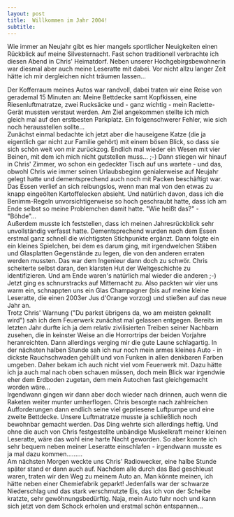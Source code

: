 ```yaml
---
layout: post
title:  Willkommen im Jahr 2004!
subtitle:  
---
```


Wie immer an Neujahr gibt es hier mangels sportlicher Neuigkeiten einen Rückblick auf meine Silvesternacht. Fast schon traditionell verbrachte ich diesen Abend in Chris' Heimatdorf. Neben unserer Hochgebirgsbewohnerin war diesmal aber auch meine Leseratte mit dabei. Vor nicht allzu langer Zeit hätte ich mir dergleichen nicht träumen lassen...

Der Kofferraum meines Autos war randvoll, dabei traten wir eine Reise von gerademal 15 Minuten an: Meine Bettdecke samt Kopfkissen, eine Riesenluftmatratze, zwei Rucksäcke und - ganz wichtig - mein Raclette-Gerät mussten verstaut werden. Am Ziel angekommen stellte ich mich gleich mal auf den erstbesten Parkplatz. Ein folgenschwerer Fehler, wie sich noch herausstellen sollte...  
Zunächst einmal bedachte ich jetzt aber die hauseigene Katze (die ja eigentlich gar nicht zur Familie gehört) mit einem bösen Blick, so dass sie sich schön weit von mir zurückzog. Endlich mal wieder ein Wesen mit vier Beinen, mit dem ich mich nicht gutstellen muss... ;-) Dann stiegen wir hinauf in Chris' Zimmer, wo schon ein gedeckter Tisch auf uns wartete - und das, obwohl Chris wie immer seinen Urlaubsbeginn genialerweise auf Neujahr gelegt hatte und dementsprechend auch noch mit Packen beschäftigt war. Das Essen verlief an sich reibungslos, wenn man mal von den etwas zu knapp eingeölten Kartoffelecken absieht. Und natürlich davon, dass ich die Benimm-Regeln unvorsichtigerweise so hoch geschraubt hatte, dass ich am Ende selbst so meine Problemchen damit hatte. "Wie heißt das?" - "Böhde"...  
Außerdem musste ich feststellen, dass ich meinen Jahresrückblick sehr unvollständig verfasst hatte. Dementsprechend wurden nach dem Essen erstmal ganz schnell die wichtigsten Stichpunkte ergänzt. Dann folgte ein ein kleines Spielchen, bei dem es darum ging, mit irgendwelchen Stäben und Glasplatten Gegenstände zu legen, die von den anderen erraten werden mussten. Das war dem Ingenieur dann doch zu schwör. Chris scheiterte selbst daran, den klarsten Hut der Weltgeschichte zu identifizieren. Und am Ende waren's natürlich mal wieder die anderen ;-)   
Jetzt ging es schnurstracks auf Mitternacht zu. Also packten wir vier uns warm ein, schnappten uns ein Glas Champagner (bis auf meine kleine Leseratte, die einen 2003er Jus d'Orange vorzog) und stießen auf das neue Jahr an.  
Trotz Chris' Warnung ("Du parkst übrigens da, wo am meisten geknallt wird") sah ich dem Feuerwerk zunächst mal gelassen entgegen. Bereits im letzten Jahr durfte ich ja dem relativ zivilisierten Treiben seiner Nachbarn zusehen, die in keinster Weise an die Horrortrips der beiden Vorjahre heranreichten. Dann allerdings verging mir die gute Laune schlagartig. In der nächsten halben Stunde sah ich nur noch mein armes kleines Auto - in dickste Rauchschwaden gehüllt und von Funken in allen denkbaren Farben umgeben. Daher bekam ich auch nicht viel vom Feuerwerk mit. Dazu hätte ich ja auch mal nach oben schauen müssen, doch mein Blick war irgendwie eher dem Erdboden zugetan, dem mein Autochen fast gleichgemacht worden wäre...  
Irgendwann gingen wir dann aber doch wieder nach drinnen, auch wenn die Raketen weiter munter umherflogen. Chris besorgte nach zahlreichen Aufforderungen dann endlich seine viel gepriesene Luftpumpe und eine zweite Bettdecke. Unsere Luftmatratze musste ja schließlich noch bewohnbar gemacht werden. Das Ding wehrte sich allerdings heftig. Und ohne die auch von Chris festgestellte unbändige Muskelkraft meiner kleinen Leseratte, wäre das wohl eine harte Nacht geworden. So aber konnte ich sehr bequem neben meiner Leseratte einschlafen - irgendwann musste es ja mal dazu kommen.........  
Am nächsten Morgen weckte uns Chris' Radiowecker, eine halbe Stunde später stand er dann auch auf. Nachdem alle durch das Bad geschleust waren, traten wir den Weg zu meinem Auto an. Man könnte meinen, ich hätte neben einer Chemiefabrik geparkt! Jedenfalls war der schwarze Niederschlag und das stark verschmutzte Eis, das ich von der Scheibe kratzte, sehr gewöhnungsbedürftig. Naja, mein Auto fuhr noch und kann sich jetzt von dem Schock erholen und erstmal schön entspannen...
